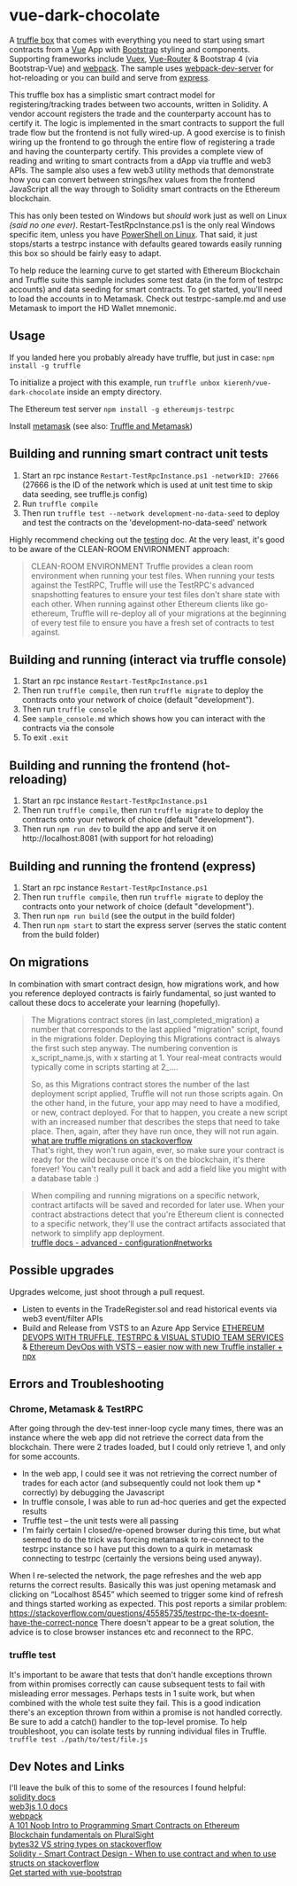 # vue-dark-chocolate
A [truffle box](http://truffleframework.com/boxes/) that comes with everything you need to start using smart contracts from a [Vue](https://vuejs.org/) App with [Bootstrap](http://getbootstrap.com/) styling and components. Supporting frameworks include [Vuex](https://vuex.vuejs.org/en/intro.html), [Vue-Router](https://router.vuejs.org/en/) & Bootstrap 4 (via Bootstrap-Vue) and [webpack](https://webpack.js.org/). The sample uses [webpack-dev-server](https://webpack.github.io/docs/webpack-dev-server.html) for hot-reloading or you can build and serve from [express](https://expressjs.com/). 

This truffle box has a simplistic smart contract model for registering/tracking trades between two accounts, written in Solidity. A vendor account registers the trade and the counterparty account has to certify it. The logic is implemented in the smart contracts to support the full trade flow but the frontend is not fully wired-up. A good exercise is to finish wiring up the frontend to go through the entire flow of registering a trade and having the counterparty certify. This provides a complete view of reading and writing to smart contracts from a dApp via truffle and web3 APIs. The sample also uses a few web3 utility methods that demonstrate how you can convert between strings/hex values from the frontend JavaScript all the way through to Solidity smart contracts on the Ethereum blockchain.

This has only been tested on Windows but _should_ work just as well on Linux _(said no one ever)_. Restart-TestRpcInstance.ps1 is the only real Windows specific item, unless you have [PowerShell on Linux](https://azure.microsoft.com/en-au/blog/powershell-is-open-sourced-and-is-available-on-linux/). That said, it just stops/starts a testrpc instance with defaults geared towards easily running this box so should be fairly easy to adapt.

To help reduce the learning curve to get started with Ethereum Blockchain and Truffle suite this sample includes some test data (in the form of testrpc accounts) and data seeding for smart contracts. To get started, you'll need to load the accounts in to Metamask. Check out testrpc-sample.md and use Metamask to import the HD Wallet mnemonic.

## Usage
If you landed here you probably already have truffle, but just in case:
`npm install -g truffle`

To initialize a project with this example, run `truffle unbox kierenh/vue-dark-chocolate` inside an empty directory.

The Ethereum test server
`npm install -g ethereumjs-testrpc`

Install [metamask](https://metamask.io/) (see also: [Truffle and Metamask](http://truffleframework.com/tutorials/truffle-and-metamask))

## Building and running smart contract unit tests
1. Start an rpc instance `Restart-TestRpcInstance.ps1 -networkID: 27666` (27666 is the ID of the network which is used at unit test time to skip data seeding, see truffle.js config)
1. Run `truffle compile`
1. Then run `truffle test --network development-no-data-seed` to deploy and test the contracts on the 'development-no-data-seed' network

Highly recommend checking out the [testing](http://truffleframework.com/docs/getting_started/testing) doc. At the very least, it's good to be aware of the CLEAN-ROOM ENVIRONMENT approach:
>CLEAN-ROOM ENVIRONMENT
>Truffle provides a clean room environment when running your test files. When running your tests against the TestRPC, Truffle will use the TestRPC's advanced snapshotting features to ensure your test files don't share state with each other. When running against other Ethereum clients like go-ethereum, Truffle will re-deploy all of your migrations at the beginning of every test file to ensure you have a fresh set of contracts to test against.

## Building and running (interact via truffle console)
1. Start an rpc instance `Restart-TestRpcInstance.ps1`
1. Then run `truffle compile`, then run `truffle migrate` to deploy the contracts onto your network of choice (default "development").
1. Then run `truffle console`
1. See `sample_console.md` which shows how you can interact with the contracts via the console
1. To exit `.exit`

## Building and running the frontend (hot-reloading)
1. Start an rpc instance `Restart-TestRpcInstance.ps1`
1. Then run `truffle compile`, then run `truffle migrate` to deploy the contracts onto your network of choice (default "development").
1. Then run `npm run dev` to build the app and serve it on http://localhost:8081 (with support for hot reloading)

## Building and running the frontend (express)
1. Start an rpc instance `Restart-TestRpcInstance.ps1`
1. Then run `truffle compile`, then run `truffle migrate` to deploy the contracts onto your network of choice (default "development").
1. Then run `npm run build` (see the output in the build folder)
1. Then run `npm start` to start the express server (serves the static content from the build folder)

## On migrations
In combination with smart contract design, how migrations work, and how you reference deployed contracts is fairly fundamental, so just wanted to callout these docs to accelerate your learning (hopefully).

>The Migrations contract stores (in last_completed_migration) a number that corresponds to the last applied "migration" script, found in the migrations folder. Deploying this Migrations contract is always the first such step anyway. The numbering convention is x_script_name.js, with x starting at 1. Your real-meat contracts would typically come in scripts starting at 2_....
>
>So, as this Migrations contract stores the number of the last deployment script applied, Truffle will not run those scripts again. On the other hand, in the future, your app may need to have a modified, or new, contract deployed. For that to happen, you create a new script with an increased number that describes the steps that need to take place. Then, again, after they have run once, they will not run again.<br>
[what are truffle migrations on stackoverflow](https://ethereum.stackexchange.com/questions/8299/what-are-truffle-migrations)<br>
That's right, they won't run again, ever, so make sure your contract is ready for the wild because once it's on the blockchain, it's there forever! You can't really pull it back and add a field like you might with a database table :)<br>

> When compiling and running migrations on a specific network, contract artifacts will be saved and recorded for later use. 
> When your contract abstractions detect that you're Ethereum client is connected to a specific network, they'll use the contract artifacts associated that network to simplify app deployment. <br>
[truffle docs - advanced - configuration#networks](http://truffleframework.com/docs/advanced/configuration#networks)<br>

## Possible upgrades
Upgrades welcome, just shoot through a pull request.

* Listen to events in the TradeRegister.sol and read historical events via web3 event/filter APIs
* Build and Release from VSTS to an Azure App Service [ETHEREUM DEVOPS WITH TRUFFLE, TESTRPC & VISUAL STUDIO TEAM SERVICES](http://truffleframework.com/tutorials/ethereum-devops-truffle-testrpc-vsts) & [Ethereum DevOps with VSTS – easier now with new Truffle installer + npx](https://davidburela.wordpress.com/2017/09/06/ethereum-devops-with-vsts-easier-now-with-new-truffle-installer-npx/)

## Errors and Troubleshooting

### Chrome, Metamask & TestRPC
After going through the dev-test inner-loop cycle many times, there was an instance where the web app did not retrieve the correct data from the blockchain. There were 2 trades loaded, but I could only retrieve 1, and only for some accounts.

* In the web app, I could see it was not retrieving the correct number of trades for each actor (and subsequently could not look them up * correctly) by debugging the Javascript
* In truffle console, I was able to run ad-hoc queries and get the expected results
* Truffle test – the unit tests were all passing
* I'm fairly certain I closed/re-opened browser during this time, but what seemed to do the trick was forcing metamask to re-connect to the testrpc instance so I have put this down to a quirk in metamask connecting to testrpc (certainly the versions being used anyway).

When I re-selected the network, the page refreshes and the web app returns the correct results. Basically this was just opening metamask and clicking on “Localhost 8545” which seemed to trigger some kind of refresh and things started working as expected. This post reports a similar problem: https://stackoverflow.com/questions/45585735/testrpc-the-tx-doesnt-have-the-correct-nonce
There doesn't appear to be a great solution, the advice is to close browser instances etc and reconnect to the RPC.

### truffle test
It's important to be aware that tests that don't handle exceptions thrown from within promises correctly can cause subsequent tests to fail with misleading error messages. Perhaps tests in 1 suite work, but when combined with the whole test suite they fail. This is a good indication there's an exception thrown from within a promise is not handled correctly. Be sure to add a catch() handler to the top-level promise. To help troubleshoot, you can isolate tests by running individual files in Truffle. 
`truffle test ./path/to/test/file.js`

## Dev Notes and Links

I'll leave the bulk of this to some of the resources I found helpful:<br/>
[solidity docs](http://solidity.readthedocs.io)<br/>
[web3js 1.0 docs](https://web3js.readthedocs.io/en/1.0/)<br/>
[webpack](https://webpack.js.org/)</br>
[A 101 Noob Intro to Programming Smart Contracts on Ethereum](https://medium.com/@ConsenSys/a-101-noob-intro-to-programming-smart-contracts-on-ethereum-695d15c1dab4)</br>
[Blockchain fundamentals on PluralSight](https://www.pluralsight.com/courses/blockchain-fundamentals)</br>
[bytes32 VS string types on stackoverflow](https://ethereum.stackexchange.com/questions/11556/use-string-type-or-bytes32)</br>
[Solidity - Smart Contract Design - When to use contract and when to use structs on stackoverflow](https://ethereum.stackexchange.com/questions/8615/child-contract-vs-struct)</br>
[Get started with vue-bootstrap](https://medium.com/@BMatt92656920/getting-started-with-vue-webpack-bootstrap-fb69b24e6f3d)</br>
